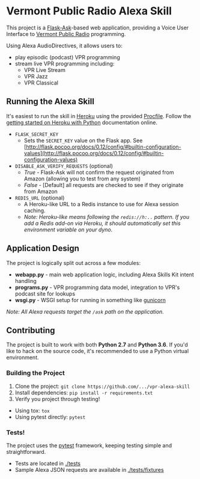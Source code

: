 # Vermont Public Radio Alexa Skill

This project is a [Flask-Ask](https://github.com/johnwheeler/flask-ask)-based web application, providing a Voice User Interface to [Vermont Public Radio](https://vpr.net) programming.

Using Alexa AudioDirectives, it allows users to:

* play episodic (podcast) VPR programming
* stream live VPR programming including:
  * VPR Live Stream
  * VPR Jazz
  * VPR Classical
  
## Running the Alexa Skill

It's easiest to run the skill in [Heroku](https://heroku.com) using the provided [Procfile](./Procfile). Follow the [getting started on Heroku with Python](https://devcenter.heroku.com/articles/getting-started-with-python) documentation online.

* `FLASK_SECRET_KEY`
  * Sets the `SECRET_KEY` value on the Flask app. See [http://flask.pocoo.org/docs/0.12/config/#builtin-configuration-values](http://flask.pocoo.org/docs/0.12/config/#builtin-configuration-values)
* `DISABLE_ASK_VERIFY_REQUESTS` (optional)
  * _True_ - Flask-Ask will not confirm the request originated from Amazon (allowing you to test from any system)
  * _False_ - [Default] all requests are checked to see if they originate from Amazon
* `REDIS_URL` (optional)
  * A Heroku-like URL to a Redis instance to use for Alexa session caching. 
  * *Note: Heroku-like means following the `redis://h:..` pattern. If you add a Redis add-on via Heroku, it should automatically set this environment variable on your dyno.*


## Application Design

The project is logically split out across a few modules:

* **webapp.py** - main web application logic, including Alexa Skills Kit intent handling
* **programs.py** - VPR programming data model, integration to VPR's podcast site for lookups
* **wsgi.py** - WSGI setup for running in something like [gunicorn](https://gunicorn.org)

*Note: All Alexa requests target the `/ask` path on the application.*

## Contributing

The project is built to work with both **Python 2.7** and **Python 3.6**. If you'd like to hack on the source code, it's recommended to use a Python virtual environment.

### Building the Project

1. Clone the project: `git clone https://github.com/.../vpr-alexa-skill`
2. Install dependencies: `pip install -r requirements.txt`
3. Verify you project through testing!
  * Using tox: `tox`
  * Using pytest directly: `pytest`
   
### Tests!

The project uses the [pytest](https://docs.pytest.org/en/latest/) framework, keeping testing simple and straightforward.

* Tests are located in [./tests](./tests)
* Sample Alexa JSON requests are available in [./tests/fixtures](./tests/fixtures)

